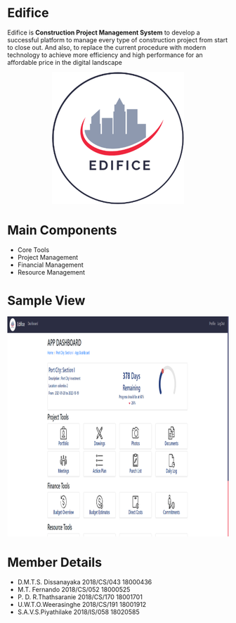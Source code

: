# Edifice
Edifice is **Construction Project Management System** to develop a successful platform to manage every type of construction project from start to close
out. And also, to replace the current procedure with modern technology to achieve more efficiency
and high performance for an affordable price in the digital landscape

<p align="center">
  <img width="300" height="300" src="https://github.com/MOSVR/Edifice/blob/main/Bordered_Edifice.png">
</p>

# Main Components

* Core Tools
* Project Management
* Financial Management
* Resource Management

# Sample View

<p align="center">
  <img width="1000" height="500" src="https://github.com/MOSVR/Edifice/blob/main/edifice_dash.png">
</p>

# Member Details

* D.M.T.S. Dissanayaka 2018/CS/043 18000436 
* M.T. Fernando 2018/CS/052 18000525
* P. D. R.Thathsaranie 2018/CS/170 18001701 
* U.W.T.O.Weerasinghe 2018/CS/191 18001912
* S.A.V.S.Piyathilake 2018/IS/058 18020585
